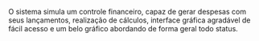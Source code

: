 O sistema simula um controle financeiro, capaz de gerar despesas com seus lançamentos, realização de cálculos, interface gráfica agradável de fácil acesso e um belo gráfico abordando de forma geral todo status.
